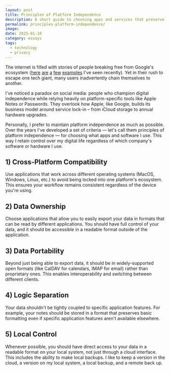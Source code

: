 ```yaml
---
layout: post
title: Principles of Platform Independence
description: A short guide to choosing apps and services that preserve your digital freedom by avoiding ecosystem lock-in.
permalink: principles-platform-independence/
image: 
date: 2025-01-10
category: essays
tags:
  - technology
  - privacy
---
```


The internet is filled with stories of people breaking free from Google's ecosystem ([here](https://coryd.dev/posts/2014/leaving-google-apps-for-fastmail) [are](https://www.nytimes.com/2024/04/07/opinion/gmail-email-digital-shame.html) [a](https://www.youtube.com/watch?v=YnSv8ylLfPw) [few](https://guissmo.com/blog/degoogling-2024-alternatives-to-google-that-i-am-using/) [examples](https://news.ycombinator.com/item?id=39882468) I've seen recently). Yet in their rush to escape one tech giant, many users inadvertently chain themselves to another. 

I've noticed a paradox on social media: people who champion digital independence while relying heavily on platform-specific tools like Apple Notes or Passwords. They overlook how Apple, like Google, builds its business model around service lock-in – from iCloud storage to annual hardware upgrades.

Personally, I prefer to maintain platform independence as much as possible. Over the years I've developed a set of criteria — let's call them principles of platform independence — for choosing what apps and software I use. This way I retain control over my digital life regardless of which company's software or hardware I use.

## 1) Cross-Platform Compatibility
Use applications that work across different operating systems (MacOS, Windows, Linux, etc.) to avoid being locked into one platform's ecosystem. This ensures your workflow remains consistent regardless of the device you're using.

## 2) Data Ownership
Choose applications that allow you to easily export your data in formats that can be read by different applications. You should have full control of your data, and it should be accessible in a readable format outside of the application.

## 3) Data Portability
Beyond just being able to export data, it should be in widely-supported open formats (like CalDAV for calendars, IMAP for email) rather than proprietary ones. This enables interoperability and switching between different clients.

## 4) Logic Separation
Your data shouldn't be tightly coupled to specific application features. For example, your notes should be stored in a format that preserves basic formatting even if specific application features aren't available elsewhere.

## 5) Local Control
Whenever possible, you should have direct access to your data in a readable format on your local system, not just through a cloud interface. This includes the ability to make local backups. I like to keep a version in the cloud, a version on my local system, a local backup, and a remote back up. 